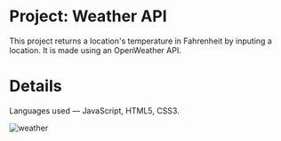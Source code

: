 # Project: Weather API

This project returns a location's temperature in Fahrenheit by inputing a location. It is made using an OpenWeather API.

# Details
Languages used — JavaScript, HTML5, CSS3.

![weather](https://user-images.githubusercontent.com/88905557/135734630-48e308f6-1370-4d52-913c-0940a6422ac1.png)
